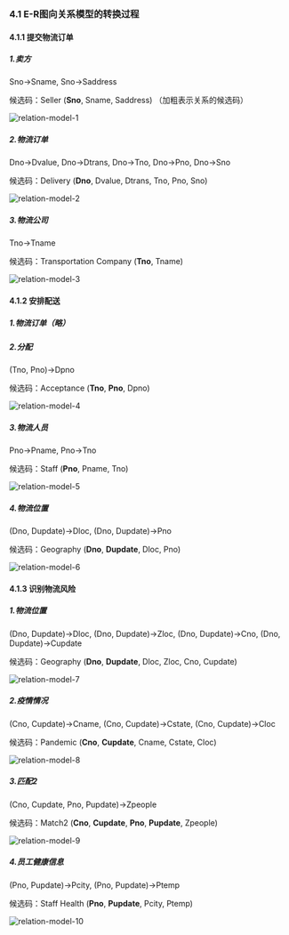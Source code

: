 ### 4.1 E-R图向关系模型的转换过程

#### 4.1.1 提交物流订单

##### 1.卖方

Sno→Sname, Sno→Saddress

候选码：Seller (**Sno**, Sname, Saddress)  （加粗表示关系的候选码）

![relation-model-1](https://user-images.githubusercontent.com/93992091/143599053-4b84b3b6-d1ae-4876-913e-42ea667dec1b.png)


##### 2.物流订单

Dno→Dvalue, Dno→Dtrans, Dno→Tno, Dno→Pno, Dno→Sno

候选码：Delivery (**Dno**, Dvalue, Dtrans, Tno, Pno, Sno)

![relation-model-2](https://user-images.githubusercontent.com/93992091/143599101-dcfbb22e-9162-43fe-9546-2d97463b42af.png)


##### 3.物流公司

Tno→Tname

候选码：Transportation Company (**Tno**, Tname)

![relation-model-3](https://user-images.githubusercontent.com/93992091/143599139-9500e9bb-baea-4eff-a670-e9ef07c70f08.png)


#### 4.1.2 安排配送

##### 1.物流订单（略）

##### 2.分配

(Tno, Pno)→Dpno

候选码：Acceptance (**Tno**, **Pno**, Dpno)

![relation-model-4](https://user-images.githubusercontent.com/93992091/143599196-f04a8f5c-f335-4a9c-8117-1f937e8c45bd.png)


##### 3.物流人员

Pno→Pname, Pno→Tno

候选码：Staff (**Pno**, Pname, Tno)

![relation-model-5](https://user-images.githubusercontent.com/93992091/143599226-89776d2b-eb42-417b-a60f-a5c2251599e0.png)


##### 4.物流位置

(Dno, Dupdate)→Dloc, (Dno, Dupdate)→Pno

候选码：Geography (**Dno**, **Dupdate**, Dloc, Pno)

![relation-model-6](https://user-images.githubusercontent.com/93992091/143599259-87d7fe20-d8fc-4931-9892-e48e907a69ed.png)


#### 4.1.3 识别物流风险

##### 1.物流位置

(Dno, Dupdate)→Dloc, (Dno, Dupdate)→Zloc, (Dno, Dupdate)→Cno, (Dno, Dupdate)→Cupdate

候选码：Geography (**Dno**, **Dupdate**, Dloc, Zloc, Cno, Cupdate)

![relation-model-7](https://user-images.githubusercontent.com/93992091/143599274-3be6fe92-8dc1-4b35-a4f1-a98d39e454a1.png)


##### 2.疫情情况

(Cno, Cupdate)→Cname, (Cno, Cupdate)→Cstate, (Cno, Cupdate)→Cloc

候选码：Pandemic (**Cno**, **Cupdate**, Cname, Cstate, Cloc)

![relation-model-8](https://user-images.githubusercontent.com/93992091/143599301-03a35e16-dff6-4983-8698-b8b0cf5f07b8.png)


##### 3.匹配2

(Cno, Cupdate, Pno, Pupdate)→Zpeople

候选码：Match2 (**Cno**, **Cupdate**, **Pno**, **Pupdate**, Zpeople)

![relation-model-9](https://user-images.githubusercontent.com/93992091/143599331-a20634c9-6426-4b87-9621-6c504c015809.png)


##### 4.员工健康信息

(Pno, Pupdate)→Pcity, (Pno, Pupdate)→Ptemp

候选码：Staff Health (**Pno**, **Pupdate**, Pcity, Ptemp)

![relation-model-10](https://user-images.githubusercontent.com/93992091/143599352-835bce66-e2ab-432c-8e00-3ec09188c878.png)

